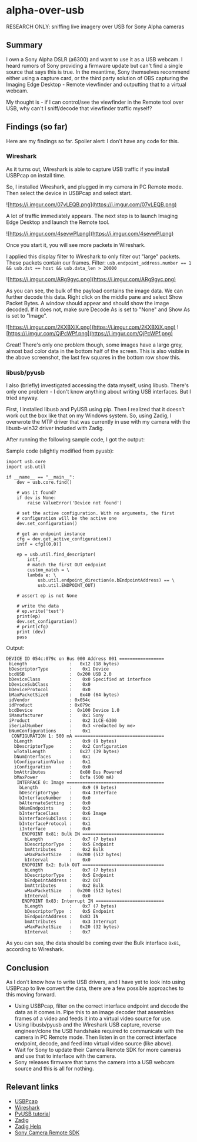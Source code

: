 # alpha-over-usb
RESEARCH ONLY: sniffing live imagery over USB for Sony Alpha cameras

## Summary
I own a Sony Alpha DSLR (a6300) and want to use it as a USB webcam. I heard rumors of Sony providing a firmware update but can't find a single source that says this is true. In the meantime, Sony themselves recommend either using a capture card, or the third party solution of OBS capturing the Imaging Edge Desktop - Remote viewfinder and outputting that to a virtual webcam.

My thought is - if I can control/see the viewfinder in the Remote tool over USB, why can't I sniff/decode that viewfinder traffic myself?

## Findings (so far)

Here are my findings so far. Spoiler alert: I don't have any code for this.

### Wireshark
As it turns out, Wireshark is able to capture USB traffic if you install USBPcap on install time.

So, I installed Wireshark, and plugged in my camera in PC Remote mode. Then select the device in USBPcap and select start.

![https://i.imgur.com/07vLEQB.png](https://i.imgur.com/07vLEQB.png)

A lot of traffic immediately appears. The next step is to launch Imaging Edge Desktop and launch the Remote tool.

![https://i.imgur.com/4sevwPI.png](https://i.imgur.com/4sevwPI.png)

Once you start it, you will see more packets in Wireshark.

I applied this display filter to Wireshark to only filter out "large" packets. These packets contain our frames.
Filter: `usb.endpoint_address.number == 1 && usb.dst == host && usb.data_len > 20000`

![https://i.imgur.com/ARg9gyc.png](https://i.imgur.com/ARg9gyc.png)

As you can see, the bulk of the payload contains the image data. We can further decode this data.
Right click on the middle pane and select Show Packet Bytes. A window should appear and should show the image decoded. If it does not, make sure Decode As is set to "None" and Show As is set to "Image".

![https://i.imgur.com/2KXBXiX.png](https://i.imgur.com/2KXBXiX.png)
![https://i.imgur.com/QjPcWPf.png](https://i.imgur.com/QjPcWPf.png)

Great! There's only one problem though, some images have a large grey, almost bad color data in the bottom half of the screen. This is also visible in the above screenshot, the last few squares in the bottom row show this.

### libusb/pyusb

I also (briefly) investigated accessing the data myself, using libusb. There's only one problem - I don't know anything about writing USB interfaces. But I tried anyway.

First, I installed libusb and PyUSB using pip. Then I realized that it doesn't work out the box like that on my Windows system. So, using Zadig, I overwrote the MTP driver that was currently in use with my camera with the libusb-win32 driver included with Zadig.

After running the following sample code, I got the output:

Sample code (slightly modified from pyusb):
```
import usb.core
import usb.util

if __name__ == "__main__":
    dev = usb.core.find()

    # was it found?
    if dev is None:
        raise ValueError('Device not found')

    # set the active configuration. With no arguments, the first
    # configuration will be the active one
    dev.set_configuration()

    # get an endpoint instance
    cfg = dev.get_active_configuration()
    intf = cfg[(0,0)]

    ep = usb.util.find_descriptor(
        intf,
        # match the first OUT endpoint
        custom_match = \
        lambda e: \
            usb.util.endpoint_direction(e.bEndpointAddress) == \
            usb.util.ENDPOINT_OUT)

    # assert ep is not None

    # write the data
    # ep.write('test')
    print(ep)
    dev.set_configuration()
    # print(cfg)
    print (dev)
    pass
```
    
Output:
```
DEVICE ID 054c:079c on Bus 000 Address 001 =================
 bLength                :   0x12 (18 bytes)
 bDescriptorType        :    0x1 Device
 bcdUSB                 :  0x200 USB 2.0
 bDeviceClass           :    0x0 Specified at interface
 bDeviceSubClass        :    0x0
 bDeviceProtocol        :    0x0
 bMaxPacketSize0        :   0x40 (64 bytes)
 idVendor               : 0x054c
 idProduct              : 0x079c
 bcdDevice              :  0x100 Device 1.0
 iManufacturer          :    0x1 Sony
 iProduct               :    0x2 ILCE-6300
 iSerialNumber          :    0x3 <redacted by me>
 bNumConfigurations     :    0x1
  CONFIGURATION 1: 500 mA ==================================
   bLength              :    0x9 (9 bytes)
   bDescriptorType      :    0x2 Configuration
   wTotalLength         :   0x27 (39 bytes)
   bNumInterfaces       :    0x1
   bConfigurationValue  :    0x1
   iConfiguration       :    0x0
   bmAttributes         :   0x80 Bus Powered
   bMaxPower            :   0xfa (500 mA)
    INTERFACE 0: Image =====================================
     bLength            :    0x9 (9 bytes)
     bDescriptorType    :    0x4 Interface
     bInterfaceNumber   :    0x0
     bAlternateSetting  :    0x0
     bNumEndpoints      :    0x3
     bInterfaceClass    :    0x6 Image
     bInterfaceSubClass :    0x1
     bInterfaceProtocol :    0x1
     iInterface         :    0x0
      ENDPOINT 0x81: Bulk IN ===============================
       bLength          :    0x7 (7 bytes)
       bDescriptorType  :    0x5 Endpoint
       bmAttributes     :    0x2 Bulk
       wMaxPacketSize   :  0x200 (512 bytes)
       bInterval        :    0x0
      ENDPOINT 0x2: Bulk OUT ===============================
       bLength          :    0x7 (7 bytes)
       bDescriptorType  :    0x5 Endpoint
       bEndpointAddress :    0x2 OUT
       bmAttributes     :    0x2 Bulk
       wMaxPacketSize   :  0x200 (512 bytes)
       bInterval        :    0x0
      ENDPOINT 0x83: Interrupt IN ==========================
       bLength          :    0x7 (7 bytes)
       bDescriptorType  :    0x5 Endpoint
       bEndpointAddress :   0x83 IN
       bmAttributes     :    0x3 Interrupt
       wMaxPacketSize   :   0x20 (32 bytes)
       bInterval        :    0x7
```

As you can see, the data should be coming over the Bulk interface `0x81`, according to Wireshark.

## Conclusion

As I don't know how to write USB drivers, and I have yet to look into using USBPcap to live convert the data, there are a few possible approaches to this moving forward.

- Using USBPcap, filter on the correct interface endpoint and decode the data as it comes in. Pipe this to an image decoder that assembles frames of a video and feeds it into a virtual video source for use.
- Using libusb/pyusb and the Wireshark USB capture, reverse engineer/clone the USB handshake required to communicate with the camera in PC Remote mode. Then listen in on the correct interface endpoint, decode, and feed into virtual video source (like above).
- Wait for Sony to update their Camera Remote SDK for more cameras and use that to interface with the camera.
- Sony releases firmware that turns the camera into a USB webcam source and this is all for nothing.

## Relevant links
- [USBPcap](https://desowin.org/usbpcap/index.html)
- [Wireshark](https://wireshark.org)
- [PyUSB tutorial](https://github.com/pyusb/pyusb/blob/master/docs/tutorial.rst)
- [Zadig](https://zadig.akeo.ie/)
- [Zadig Help](https://github.com/pbatard/libwdi/wiki/FAQ#Help_Zadig_replaced_the_driver_for_the_wrong_device_How_do_I_restore_it)
- [Sony Camera Remote SDK](https://support.d-imaging.sony.co.jp/app/sdk/en/index.html)
